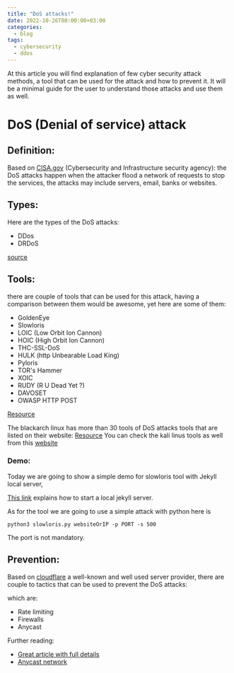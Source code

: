 ```yaml
---
title: "DoS attacks!"
date: 2022-10-26T00:00:00+03:00
categories:
  - blog
tags:
  - cybersecurity
  - ddos
---
```


At this article you will find explanation of few cyber security attack methods, a tool that can be used for the attack and how to prevent it. 
It will be a minimal guide for the user to understand those attacks and use them as well.  

# DoS (Denial of service) attack

## Definition:

Based on [CISA.gov](https://www.cisa.gov/uscert/ncas/tips/ST04-015) (Cybersecurity and Infrastructure security agency): the DoS attacks happen when the attacker flood a network of requests to stop the services, the attacks may include servers, email, banks or websites.

## Types: 

Here are the types of the DoS attacks: 

* DDos 
* DRDoS 

[source](https://www.clouvider.com/blog/dos-ddos-and-drdos-what-is-the-difference/)

## Tools: 

there are couple of tools that can be used for this attack, having a comparison between them would be awesome, yet here are some of them: 

- GoldenEye
- Slowloris
- LOIC (Low Orbit Ion Cannon)
- HOIC (High Orbit Ion Cannon)
- THC-SSL-DoS
- HULK (http Unbearable Load King)
- Pyloris
- TOR's Hammer
- XOIC
- RUDY (R U Dead Yet ?)
- DAVOSET
- OWASP HTTP POST

[Resource](https://www.javatpoint.com/best-ddos-tools-for-kali-linux)

The blackarch linux has more than 30 tools of DoS attacks tools that are listed on their website: [Resource](https://blackarch.org/dos.html)
You can check the kali linus tools as well from this [website](https://www.kali.org/tools/)

### Demo: 

Today we are going to show a simple demo for slowloris tool with Jekyll local server, 


[This link](https://jekyllrb.com/docs/) explains how to start a local jekyll server.


As for the tool we are going to use a simple attack with python here is 

```
python3 slowloris.py websiteOrIP -p PORT -s 500 
```

The port is not mandatory. 

## Prevention: 

Based on [cloudflare](https://www.cloudflare.com/learning/ddos/ddos-attack-tools/how-to-ddos/) a well-known and well used server provider, there are couple to tactics that can be used to prevent the DoS attacks:

which are: 

- Rate limiting 
- Firewalls
- Anycast 

Further reading: 

- [Great article with full details](https://www.comparitech.com/net-admin/dos-vs-ddos-attacks-differences-prevention/)
- [Anycast network](https://www.cloudflare.com/learning/cdn/glossary/anycast-network/)